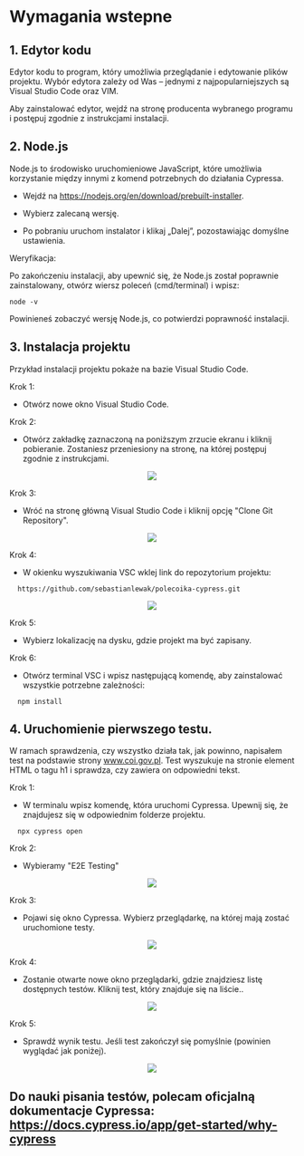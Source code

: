 # Wymagania wstepne

## 1. Edytor kodu

Edytor kodu to program, który umożliwia przeglądanie i edytowanie plików projektu. Wybór edytora zależy od Was – jednymi z najpopularniejszych są Visual Studio Code oraz VIM.

Aby zainstalować edytor, wejdź na stronę producenta wybranego programu i postępuj zgodnie z instrukcjami instalacji.

## 2. Node.js

Node.js to środowisko uruchomieniowe JavaScript, które umożliwia korzystanie między innymi z komend potrzebnych do działania Cypressa.

- Wejdź na https://nodejs.org/en/download/prebuilt-installer.

- Wybierz zalecaną wersję.

- Po pobraniu uruchom instalator i klikaj „Dalej”, pozostawiając domyślne ustawienia.

Weryfikacja:

Po zakończeniu instalacji, aby upewnić się, że Node.js został poprawnie zainstalowany, otwórz wiersz poleceń (cmd/terminal) i wpisz:

```console
node -v
```

Powinieneś zobaczyć wersję Node.js, co potwierdzi poprawność instalacji.

## 3. Instalacja projektu

Przykład instalacji projektu pokaże na bazie Visual Studio Code.

Krok 1:

- Otwórz nowe okno Visual Studio Code.

Krok 2:

- Otwórz zakładkę zaznaczoną na poniższym zrzucie ekranu i kliknij pobieranie. Zostaniesz przeniesiony na stronę, na której postępuj zgodnie z instrukcjami.

<p align="center">
  <img src="https://github.com/sebastianlewak/polecoika-cypress/blob/main/docs/vsc3.png">
</p>

Krok 3:

- Wróć na stronę główną Visual Studio Code i kliknij opcję "Clone Git Repository".

<p align="center">
  <img src="https://github.com/sebastianlewak/polecoika-cypress/blob/main/docs/vsc1.jpg">
</p>

Krok 4:

- W okienku wyszukiwania VSC wklej link do repozytorium projektu:

```console
  https://github.com/sebastianlewak/polecoika-cypress.git
```

<p align="center">
  <img src="https://github.com/sebastianlewak/polecoika-cypress/blob/main/docs/vsc2.png">
</p>

Krok 5:

- Wybierz lokalizację na dysku, gdzie projekt ma być zapisany.

Krok 6:

- Otwórz terminal VSC i wpisz następującą komendę, aby zainstalować wszystkie potrzebne zależności:

```console
  npm install
```

## 4. Uruchomienie pierwszego testu.

W ramach sprawdzenia, czy wszystko działa tak, jak powinno, napisałem test na podstawie strony www.coi.gov.pl.
Test wyszukuje na stronie element HTML o tagu h1 i sprawdza, czy zawiera on odpowiedni tekst.

Krok 1:

- W terminalu wpisz komendę, która uruchomi Cypressa. Upewnij się, że znajdujesz się w odpowiednim folderze projektu.

```console
  npx cypress open
```

Krok 2:

- Wybieramy "E2E Testing"

<p align="center">
  <img src="https://github.com/sebastianlewak/polecoika-cypress/blob/main/docs/cypress0.png">
</p>

Krok 3:

- Pojawi się okno Cypressa. Wybierz przeglądarkę, na której mają zostać uruchomione testy.

 <p align="center">
  <img src="https://github.com/sebastianlewak/polecoika-cypress/blob/main/docs/cypress1.png">
</p>

Krok 4:

- Zostanie otwarte nowe okno przeglądarki, gdzie znajdziesz listę dostępnych testów. Kliknij test, który znajduje się na liście..

<p align="center">
  <img src="https://github.com/sebastianlewak/polecoika-cypress/blob/main/docs/cypress2.png">
</p>

Krok 5:

- Sprawdź wynik testu. Jeśli test zakończył się pomyślnie (powinien wyglądać jak poniżej).

<p align="center">
  <img src="https://github.com/sebastianlewak/polecoika-cypress/blob/main/docs/cypress3.png">
</p>

## Do nauki pisania testów, polecam oficjalną dokumentacje Cypressa: https://docs.cypress.io/app/get-started/why-cypress
